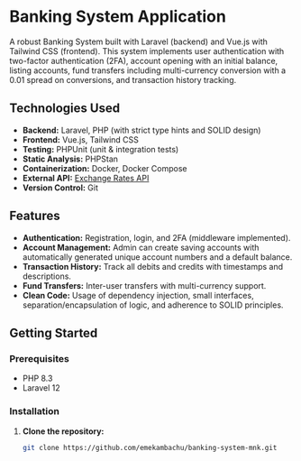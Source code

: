 # Banking System Application

A robust Banking System built with Laravel (backend) and Vue.js with Tailwind CSS (frontend). This system implements user authentication with two-factor authentication (2FA), account opening with an initial balance, listing accounts, fund transfers including multi-currency conversion with a 0.01 spread on conversions, and transaction history tracking.

## Technologies Used
- **Backend:** Laravel, PHP (with strict type hints and SOLID design)
- **Frontend:** Vue.js, Tailwind CSS
- **Testing:** PHPUnit (unit & integration tests)
- **Static Analysis:** PHPStan
- **Containerization:** Docker, Docker Compose
- **External API:** [Exchange Rates API](https://exchangeratesapi.io/)
- **Version Control:** Git

## Features
- **Authentication:** Registration, login, and 2FA (middleware implemented).
- **Account Management:** Admin can create saving accounts with automatically generated unique account numbers and a default balance.
- **Transaction History:** Track all debits and credits with timestamps and descriptions.
- **Fund Transfers:** Inter-user transfers with multi-currency support.
- **Clean Code:** Usage of dependency injection, small interfaces, separation/encapsulation of logic, and adherence to SOLID principles.

## Getting Started

### Prerequisites

- PHP 8.3
- Laravel 12

### Installation

1. **Clone the repository:**
   ```bash
   git clone https://github.com/emekambachu/banking-system-mnk.git
